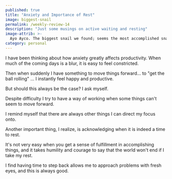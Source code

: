 ```yaml
---
published: true
title: "Anxiety and Importance of Rest"
image: biggest-snail
permalink: /weekly-review-14
description: "Just some musings on active waiting and resting"
image-attrib: >-
  Ayo Ayco. The biggest snail we found; seems the most accomplished snail taking its time. Haha!
category: personal
---
```


I have been thinking about how anxiety greatly affects productivity. When much of the coming days is a blur, it is easy to feel constricted.<!--more-->

Then when suddenly I have something to move things forward… to "get the ball rolling" … I instantly feel happy and productive.

But should this always be the case? I ask myself.

Despite difficulty I try to have a way of working when some things can't seem to move forward.

I remind myself that there are always other things I can direct my focus onto.

Another important thing, I realize, is acknowledging when it is indeed a time to rest.

It's not very easy when you get a sense of fulfillment in accomplishing things, and it takes humility and courage to say that the world won't end if I take my rest.

I find having time to step back allows me to approach problems with fresh eyes, and this is always good.
